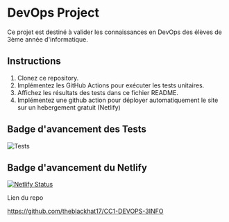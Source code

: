 # DevOps Project

Ce projet est destiné à valider les connaissances en DevOps des élèves de 3ème année d'informatique.

## Instructions

1. Clonez ce repository.
2. Implémentez les GitHub Actions pour exécuter les tests unitaires.
3. Affichez les résultats des tests dans ce fichier README.
4. Implémentez une github action pour déployer automatiquement le site sur un hebergement gratuit (Netlify)

## Badge d'avancement des Tests

![Tests](https://github.com/theblackhat17/CC1-DEVOPS-3INFO/actions/workflows/test.yml/badge.svg)

## Badge d'avancement du Netlify 

[![Netlify Status](https://api.netlify.com/api/v1/badges/402823d7-d00b-4b48-909e-ed07606182eb/deploy-status)](https://app.netlify.com/sites/tbh17/deploys)

Lien du repo

https://github.com/theblackhat17/CC1-DEVOPS-3INFO
